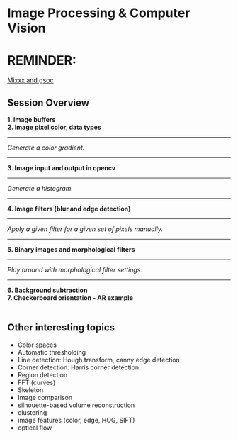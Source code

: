 <h1>Image Processing & Computer Vision</h1>

<h1> REMINDER: </h1>
<a href="https://mixxx.org/news/2024-02-29-mixxx-accepted-for-gsoc-2024/">Mixxx and gsoc</a>

<h2>Session Overview</h2>
<b>
1. Image buffers<br/>
2. Image pixel color, data types
</b>
  <hr/>
    <i>
      Generate a color gradient.
    </i>
  <hr/>
<b>
3. Image input and output in opencv
</b>
<hr/>
  <i>
    Generate a histogram.
  </i>
<hr/>
<b>
4. Image filters (blur and edge detection)
</b>
<hr/>
  <i>
    Apply a given filter for a given set of pixels manually.
  </i>
<hr/>
<b>
5. Binary images and morphological filters
</b>
<hr/>
  <i>
    Play around with morphological filter settings.
  </i>
<hr/>
<b>
  6. Background subtraction<br/>
  7. Checkerboard orientation - AR example
</b>

<br/>
<br/>

<h2>Other interesting topics</h2>

- Color spaces
- Automatic thresholding
- Line detection: Hough transform, canny edge detection
- Corner detection: Harris corner detection.
- Region detection
- FFT (curves)
- Skeleton
- Image comparison
- silhouette-based volume reconstruction
- clustering
- image features (color, edge, HOG, SIFT)
- optical flow
